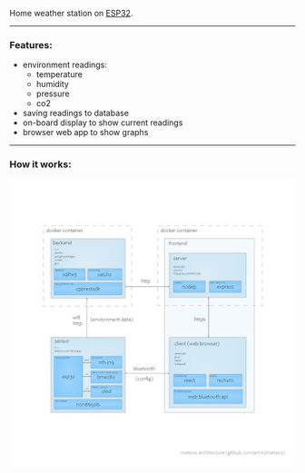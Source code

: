 Home weather station on [ESP32](https://en.wikipedia.org/wiki/ESP32).

---

### Features:

- environment readings:
  - temperature
  - humidity
  - pressure
  - co2
 - saving readings to database
 - on-board display to show current readings
 - browser web app to show graphs

---

### How it works:

<a href="docs/architecture/meteos-architecture.pdf">
<img src="docs/architecture/meteos-architecture.png" />
</a>
